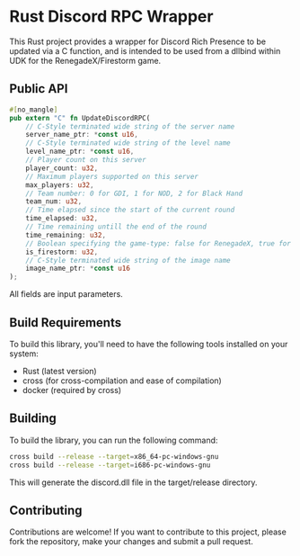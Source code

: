 # Rust Discord RPC Wrapper
This Rust project provides a wrapper for Discord Rich Presence to be updated via a C function, and is intended to be used from a dllbind within UDK for the RenegadeX/Firestorm game.

## Public API
```rust
#[no_mangle]
pub extern "C" fn UpdateDiscordRPC(
    // C-Style terminated wide string of the server name
    server_name_ptr: *const u16,
    // C-Style terminated wide string of the level name
    level_name_ptr: *const u16,
    // Player count on this server
    player_count: u32,
    // Maximum players supported on this server
    max_players: u32,
    // Team number: 0 for GDI, 1 for NOD, 2 for Black Hand
    team_num: u32,
    // Time elapsed since the start of the current round
    time_elapsed: u32,
    // Time remaining untill the end of the round
    time_remaining: u32,
    // Boolean specifying the game-type: false for RenegadeX, true for Firestorm
    is_firestorm: u32,
    // C-Style terminated wide string of the image name
    image_name_ptr: *const u16
);
```
All fields are input parameters.

## Build Requirements
To build this library, you'll need to have the following tools installed on your system:

 * Rust (latest version)
 * cross (for cross-compilation and ease of compilation)
 * docker (required by cross)


## Building
To build the library, you can run the following command:

```bash
cross build --release --target=x86_64-pc-windows-gnu
cross build --release --target=i686-pc-windows-gnu
```
This will generate the discord.dll file in the target/release directory.

## Contributing
Contributions are welcome! If you want to contribute to this project, please fork the repository, make your changes and submit a pull request.
